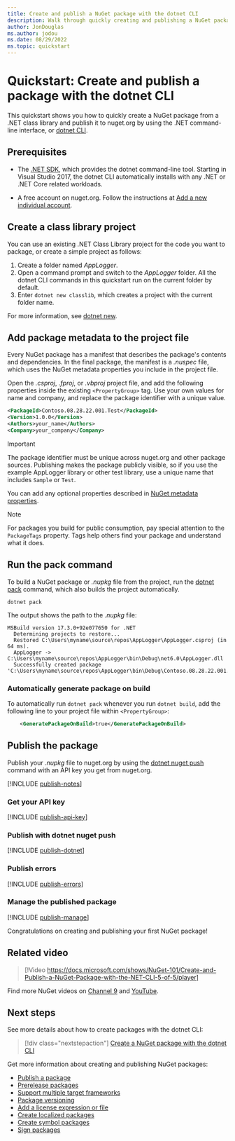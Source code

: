 ```yaml
---
title: Create and publish a NuGet package with the dotnet CLI
description: Walk through quickly creating and publishing a NuGet package by using the dotnet CLI.
author: JonDouglas
ms.author: jodou
ms.date: 08/29/2022
ms.topic: quickstart
---
```


# Quickstart: Create and publish a package with the dotnet CLI

This quickstart shows you how to quickly create a NuGet package from a .NET class library and publish it to nuget.org by using the .NET command-line interface, or [dotnet CLI](/dotnet/core/tools).

## Prerequisites

- The [.NET SDK](https://www.microsoft.com/net/download), which provides the dotnet command-line tool. Starting in Visual Studio 2017, the dotnet CLI automatically installs with any .NET or .NET Core related workloads.

- A free account on nuget.org. Follow the instructions at [Add a new individual account](../nuget-org/individual-accounts.md#add-a-new-individual-account).

## Create a class library project

You can use an existing .NET Class Library project for the code you want to package, or create a simple project as follows:

1. Create a folder named *AppLogger*.
1. Open a command prompt and switch to the *AppLogger* folder. All the dotnet CLI commands in this quickstart run on the current folder by default.
1. Enter `dotnet new classlib`, which creates a project with the current folder name.

For more information, see [dotnet new](/dotnet/core/tools/dotnet-new).

## Add package metadata to the project file

Every NuGet package has a manifest that describes the package's contents and dependencies. In the final package, the manifest is a *.nuspec* file, which uses the NuGet metadata properties you include in the project file.

Open the *.csproj*, *.fproj*, or *.vbproj* project file, and add the following properties inside the existing `<PropertyGroup>` tag. Use your own values for name and company, and replace the package identifier with a unique value.

```xml
<PackageId>Contoso.08.28.22.001.Test</PackageId>
<Version>1.0.0</Version>
<Authors>your_name</Authors>
<Company>your_company</Company>
```

> [!Important]
> The package identifier must be unique across nuget.org and other package sources. Publishing makes the package publicly visible, so if you use the example AppLogger library or other test library, use a unique name that includes `Sample` or `Test`.

You can add any optional properties described in [NuGet metadata properties](/dotnet/core/tools/csproj#nuget-metadata-properties).

> [!Note]
> For packages you build for public consumption, pay special attention to the `PackageTags` property. Tags help others find your package and understand what it does.

## Run the pack command

To build a NuGet package or *.nupkg* file from the project, run the [dotnet pack](/dotnet/core/tools/dotnet-pack) command, which also builds the project automatically.

```dotnetcli
dotnet pack
```

The output shows the path to the *.nupkg* file:

```output
MSBuild version 17.3.0+92e077650 for .NET
  Determining projects to restore...
  Restored C:\Users\myname\source\repos\AppLogger\AppLogger.csproj (in 64 ms).
  AppLogger -> C:\Users\myname\source\repos\AppLogger\bin\Debug\net6.0\AppLogger.dll
  Successfully created package 'C:\Users\myname\source\repos\AppLogger\bin\Debug\Contoso.08.28.22.001.Test.1.0.0.nupkg'.
  ```

### Automatically generate package on build

To automatically run `dotnet pack` whenever you run `dotnet build`, add the following line to your project file within `<PropertyGroup>`:

```xml
    <GeneratePackageOnBuild>true</GeneratePackageOnBuild>
```

## Publish the package

Publish your *.nupkg* file to nuget.org by using the [dotnet nuget push](/dotnet/core/tools/dotnet-nuget-push) command with an API key you get from nuget.org.

[!INCLUDE [publish-notes](includes/publish-notes.md)]

### Get your API key

[!INCLUDE [publish-api-key](includes/publish-api-key.md)]

### Publish with dotnet nuget push

[!INCLUDE [publish-dotnet](includes/publish-dotnet.md)]

### Publish errors

[!INCLUDE [publish-errors](includes/publish-errors.md)]

### Manage the published package

[!INCLUDE [publish-manage](includes/publish-manage.md)]

Congratulations on creating and publishing your first NuGet package!

## Related video

> [!Video https://docs.microsoft.com/shows/NuGet-101/Create-and-Publish-a-NuGet-Package-with-the-NET-CLI-5-of-5/player]

Find more NuGet videos on [Channel 9](/shows/NuGet-101/) and [YouTube](https://www.youtube.com/playlist?list=PLdo4fOcmZ0oVLvfkFk8O9h6v2Dcdh2bh_).

## Next steps


See more details about how to create packages with the dotnet CLI:

> [!div class="nextstepaction"]
> [Create a NuGet package with the dotnet CLI](../create-packages/creating-a-package-dotnet-cli.md)

Get more information about creating and publishing NuGet packages:

- [Publish a package](../nuget-org/publish-a-package.md)
- [Prerelease packages](../create-packages/Prerelease-Packages.md)
- [Support multiple target frameworks](../create-packages/multiple-target-frameworks-project-file.md)
- [Package versioning](../concepts/package-versioning.md)
- [Add a license expression or file](../reference/msbuild-targets.md#packing-a-license-expression-or-a-license-file)
- [Create localized packages](../create-packages/creating-localized-packages.md)
- [Create symbol packages](../create-packages/symbol-packages-snupkg.md)
- [Sign packages](../create-packages/Sign-a-package.md)

